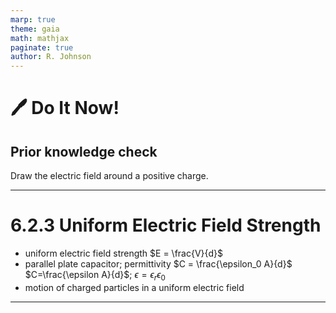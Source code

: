 ```yaml
---
marp: true
theme: gaia
math: mathjax
paginate: true
author: R. Johnson
---
```


# :pen: Do It Now!

## Prior knowledge check

Draw the electric field around a positive charge.

---

# 6.2.3 Uniform Electric Field Strength

- uniform electric field strength $E = \frac{V}{d}$
- parallel plate capacitor; permittivity $C = \frac{\epsilon_0 A}{d}$ $C=\frac{\epsilon A}{d}$; $\epsilon = \epsilon_r \epsilon_0$
- motion of charged particles in a uniform electric field

---
